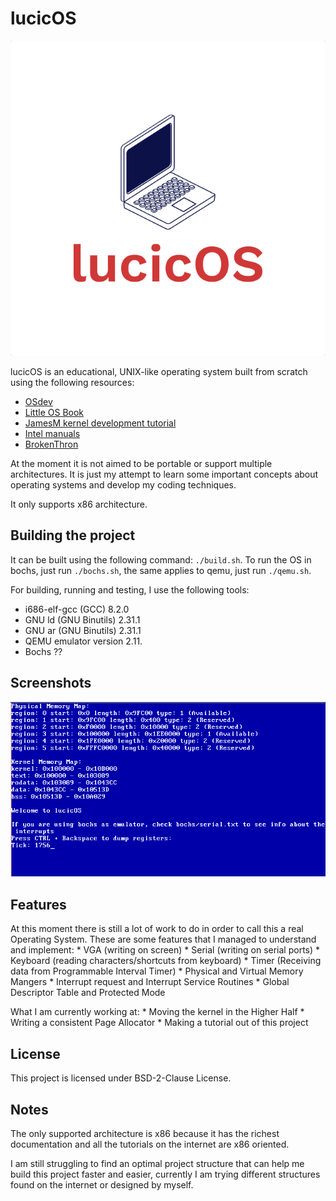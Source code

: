 # lucicOS

![OS logo](demo/logo.png)

lucicOS is an educational, UNIX-like operating system built from scratch using
the following resources:
  * [OSdev](https://wiki.osdev.org/Expanded_Main_Page)
  * [Little OS Book](https://littleosbook.github.io/)
  * [JamesM kernel development tutorial](http://www.jamesmolloy.co.uk/tutorial_html/)
  * [Intel manuals](http://web.eecs.umich.edu/~farnam/482/Winter99/intarch.html)
  * [BrokenThron](http://www.brokenthorn.com/Resources/OSDevIndex.html)

At the moment it is not aimed to be portable or support multiple architectures.
It is just my attempt to learn some important concepts about operating systems
and develop my coding techniques.

It only supports x86 architecture.

## Building the project

It can be built using the following command: `./build.sh`. To run the OS in
bochs, just run `./bochs.sh`, the same applies to qemu, just run `./qemu.sh`.

For building, running and testing, I use the following tools:
  * i686-elf-gcc (GCC) 8.2.0
  * GNU ld (GNU Binutils) 2.31.1
  * GNU ar (GNU Binutils) 2.31.1
  * QEMU emulator version 2.11.
  * Bochs ??

## Screenshots

![Screenshot](demo/screenshot.png)

## Features

At this moment there is still a lot of work to do in order to call this a real
Operating System. 
These are some features that I managed to understand and implement:
    * VGA (writing on screen)
    * Serial (writing on serial ports)
    * Keyboard (reading characters/shortcuts from keyboard)
    * Timer (Receiving data from Programmable Interval Timer)
    * Physical and Virtual Memory Mangers
    * Interrupt request and Interrupt Service Routines
    * Global Descriptor Table and Protected Mode

What I am currently working at:
    * Moving the kernel in the Higher Half
    * Writing a consistent Page Allocator
    * Making a tutorial out of this project

## License

This project is licensed under BSD-2-Clause License.

## Notes

The only supported architecture is x86 because it has the richest documentation
and all the tutorials on the internet are x86 oriented.

I am still struggling to find an optimal project structure that can help me
build this project faster and easier, currently I am trying different
structures found on the internet or designed by myself.
